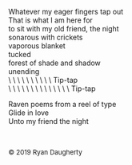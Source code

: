 Whatever my eager fingers tap out  
That is what I am here for  
to sit with my old friend, the night  
sonarous with crickets  
vaporous blanket   
tucked   
forest of shade and shadow       
unending  
\  \  \  \  \  \  \  \  \  \ Tip-tap  
\  \  \  \  \  \  \  \  \  \  \  \  \  \ Tip-tap  
  
Raven poems from a reel of type  
Glide in love   
Unto my friend the night   

<br> 

<font size=2>© 2019 Ryan Daugherty</font> 